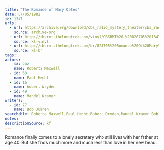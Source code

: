 ```yaml
---
title: "The Romance of Mary Oates"
date: 07/05/1982
id: 1347
urls: 
  - url: https://archive.org/download/cbs_radio_mystery_theater/cbs_radio_mystery_theater-1301-1350.zip/cbs_radio_mystery_theater-1301-1350%2Fcbsrmt_1347_the_romance_of_mary_oates.mp3
    source: archive-org
  - url: http://cbsrmt.thelongtrek.com/vinyl/CBSRMT%20-%20820705%201347%20The%20Romance%20Of%20Mary%20Oates_afrts.mp3
    source: kl-vinyl
  - url: http://cbsrmt.thelongtrek.com/br/820705%20Romance%20Of%20Mary%20Oates%20-%20WBBM.mp3
    source: kl-br
tags: 
actors:  
  - id: 202
    name: Roberta Maxwell  
  - id: 58
    name: Paul Hecht  
  - id: 16
    name: Robert Dryden  
  - id: 49
    name: Mandel Kramer
writers:  
  - id: 77
    name: Bob Juhren
searchable: Roberta Maxwell,Paul Hecht,Robert Dryden,Mandel Kramer Bob Juhren
notes: 
descriptionSource: kf
---
```

Romance finally comes to a lonely secretary who still lives with her father at age 40. But she finds much more and much less than love in her new beau.